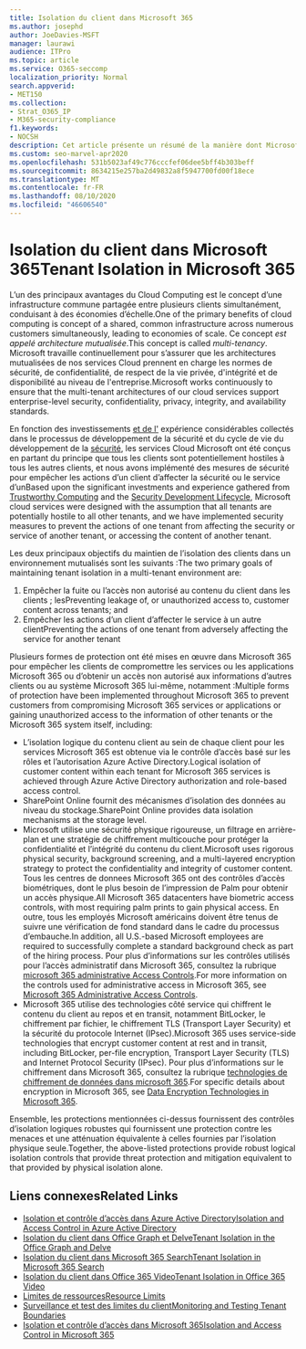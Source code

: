 ```yaml
---
title: Isolation du client dans Microsoft 365
ms.author: josephd
author: JoeDavies-MSFT
manager: laurawi
audience: ITPro
ms.topic: article
ms.service: O365-seccomp
localization_priority: Normal
search.appverid:
- MET150
ms.collection:
- Strat_O365_IP
- M365-security-compliance
f1.keywords:
- NOCSH
description: Cet article présente un résumé de la manière dont Microsoft applique l’isolation des clients dans les services Cloud tels que Microsoft 365.
ms.custom: seo-marvel-apr2020
ms.openlocfilehash: 531b5023af49c776cccfef06dee5bff4b303beff
ms.sourcegitcommit: 8634215e257ba2d49832a8f5947700fd00f18ece
ms.translationtype: MT
ms.contentlocale: fr-FR
ms.lasthandoff: 08/10/2020
ms.locfileid: "46606540"
---
```

# <a name="tenant-isolation-in-microsoft-365"></a><span data-ttu-id="92f3c-103">Isolation du client dans Microsoft 365</span><span class="sxs-lookup"><span data-stu-id="92f3c-103">Tenant Isolation in Microsoft 365</span></span>

<span data-ttu-id="92f3c-104">L’un des principaux avantages du Cloud Computing est le concept d’une infrastructure commune partagée entre plusieurs clients simultanément, conduisant à des économies d’échelle.</span><span class="sxs-lookup"><span data-stu-id="92f3c-104">One of the primary benefits of cloud computing is concept of a shared, common infrastructure across numerous customers simultaneously, leading to economies of scale.</span></span> <span data-ttu-id="92f3c-105">Ce concept *est appelé architecture mutualisée*.</span><span class="sxs-lookup"><span data-stu-id="92f3c-105">This concept is called *multi-tenancy*.</span></span> <span data-ttu-id="92f3c-106">Microsoft travaille continuellement pour s’assurer que les architectures mutualisées de nos services Cloud prennent en charge les normes de sécurité, de confidentialité, de respect de la vie privée, d'intégrité et de disponibilité au niveau de l'entreprise.</span><span class="sxs-lookup"><span data-stu-id="92f3c-106">Microsoft works continuously to ensure that the multi-tenant architectures of our cloud services support enterprise-level security, confidentiality, privacy, integrity, and availability standards.</span></span>

<span data-ttu-id="92f3c-107">En fonction des investissements [et de l'](https://www.microsoft.com/trust-center) expérience considérables collectés dans le processus de développement de la sécurité et du cycle de vie du développement de la [sécurité](https://www.microsoft.com/securityengineering/sdl/), les services Cloud Microsoft ont été conçus en partant du principe que tous les clients sont potentiellement hostiles à tous les autres clients, et nous avons implémenté des mesures de sécurité pour empêcher les actions d’un client d’affecter la sécurité ou le service d’un</span><span class="sxs-lookup"><span data-stu-id="92f3c-107">Based upon the significant investments and experience gathered from [Trustworthy Computing](https://www.microsoft.com/trust-center) and the [Security Development Lifecycle](https://www.microsoft.com/securityengineering/sdl/), Microsoft cloud services were designed with the assumption that all tenants are potentially hostile to all other tenants, and we have implemented security measures to prevent the actions of one tenant from affecting the security or service of another tenant, or accessing the content of another tenant.</span></span>

<span data-ttu-id="92f3c-108">Les deux principaux objectifs du maintien de l’isolation des clients dans un environnement mutualisés sont les suivants :</span><span class="sxs-lookup"><span data-stu-id="92f3c-108">The two primary goals of maintaining tenant isolation in a multi-tenant environment are:</span></span>

1.    <span data-ttu-id="92f3c-109">Empêcher la fuite ou l’accès non autorisé au contenu du client dans les clients ; les</span><span class="sxs-lookup"><span data-stu-id="92f3c-109">Preventing leakage of, or unauthorized access to, customer content across tenants; and</span></span>
2.    <span data-ttu-id="92f3c-110">Empêcher les actions d’un client d’affecter le service à un autre client</span><span class="sxs-lookup"><span data-stu-id="92f3c-110">Preventing the actions of one tenant from adversely affecting the service for another tenant</span></span>

<span data-ttu-id="92f3c-111">Plusieurs formes de protection ont été mises en œuvre dans Microsoft 365 pour empêcher les clients de compromettre les services ou les applications Microsoft 365 ou d’obtenir un accès non autorisé aux informations d’autres clients ou au système Microsoft 365 lui-même, notamment :</span><span class="sxs-lookup"><span data-stu-id="92f3c-111">Multiple forms of protection have been implemented throughout Microsoft 365 to prevent customers from compromising Microsoft 365 services or applications or gaining unauthorized access to the information of other tenants or the Microsoft 365 system itself, including:</span></span>

- <span data-ttu-id="92f3c-112">L’isolation logique du contenu client au sein de chaque client pour les services Microsoft 365 est obtenue via le contrôle d’accès basé sur les rôles et l’autorisation Azure Active Directory.</span><span class="sxs-lookup"><span data-stu-id="92f3c-112">Logical isolation of customer content within each tenant for Microsoft 365 services is achieved through Azure Active Directory authorization and role-based access control.</span></span>
- <span data-ttu-id="92f3c-113">SharePoint Online fournit des mécanismes d’isolation des données au niveau du stockage.</span><span class="sxs-lookup"><span data-stu-id="92f3c-113">SharePoint Online provides data isolation mechanisms at the storage level.</span></span>
- <span data-ttu-id="92f3c-114">Microsoft utilise une sécurité physique rigoureuse, un filtrage en arrière-plan et une stratégie de chiffrement multicouche pour protéger la confidentialité et l’intégrité du contenu du client.</span><span class="sxs-lookup"><span data-stu-id="92f3c-114">Microsoft uses rigorous physical security, background screening, and a multi-layered encryption strategy to protect the confidentiality and integrity of customer content.</span></span> <span data-ttu-id="92f3c-115">Tous les centres de donnees Microsoft 365 ont des contrôles d’accès biométriques, dont le plus besoin de l’impression de Palm pour obtenir un accès physique.</span><span class="sxs-lookup"><span data-stu-id="92f3c-115">All Microsoft 365 datacenters have biometric access controls, with most requiring palm prints to gain physical access.</span></span> <span data-ttu-id="92f3c-116">En outre, tous les employés Microsoft américains doivent être tenus de suivre une vérification de fond standard dans le cadre du processus d’embauche.</span><span class="sxs-lookup"><span data-stu-id="92f3c-116">In addition, all U.S.-based Microsoft employees are required to successfully complete a standard background check as part of the hiring process.</span></span> <span data-ttu-id="92f3c-117">Pour plus d’informations sur les contrôles utilisés pour l’accès administratif dans Microsoft 365, consultez la rubrique [microsoft 365 administrative Access Controls](office-365-administrative-access-controls-overview.md).</span><span class="sxs-lookup"><span data-stu-id="92f3c-117">For more information on the controls used for administrative access in Microsoft 365, see [Microsoft 365 Administrative Access Controls](office-365-administrative-access-controls-overview.md).</span></span>
- <span data-ttu-id="92f3c-118">Microsoft 365 utilise des technologies côté service qui chiffrent le contenu du client au repos et en transit, notamment BitLocker, le chiffrement par fichier, le chiffrement TLS (Transport Layer Security) et la sécurité du protocole Internet (IPsec).</span><span class="sxs-lookup"><span data-stu-id="92f3c-118">Microsoft 365 uses service-side technologies that encrypt customer content at rest and in transit, including BitLocker, per-file encryption, Transport Layer Security (TLS) and Internet Protocol Security (IPsec).</span></span> <span data-ttu-id="92f3c-119">Pour plus d’informations sur le chiffrement dans Microsoft 365, consultez la rubrique [technologies de chiffrement de données dans microsoft 365](https://docs.microsoft.com/microsoft-365/compliance/office-365-encryption-in-the-microsoft-cloud-overview).</span><span class="sxs-lookup"><span data-stu-id="92f3c-119">For specific details about encryption in Microsoft 365, see [Data Encryption Technologies in Microsoft 365](https://docs.microsoft.com/microsoft-365/compliance/office-365-encryption-in-the-microsoft-cloud-overview).</span></span>

<span data-ttu-id="92f3c-120">Ensemble, les protections mentionnées ci-dessus fournissent des contrôles d’isolation logiques robustes qui fournissent une protection contre les menaces et une atténuation équivalente à celles fournies par l’isolation physique seule.</span><span class="sxs-lookup"><span data-stu-id="92f3c-120">Together, the above-listed protections provide robust logical isolation controls that provide threat protection and mitigation equivalent to that provided by physical isolation alone.</span></span>

## <a name="related-links"></a><span data-ttu-id="92f3c-121">Liens connexes</span><span class="sxs-lookup"><span data-stu-id="92f3c-121">Related Links</span></span>

- [<span data-ttu-id="92f3c-122">Isolation et contrôle d’accès dans Azure Active Directory</span><span class="sxs-lookup"><span data-stu-id="92f3c-122">Isolation and Access Control in Azure Active Directory</span></span>](office-365-isolation-in-azure-active-directory.md)
- [<span data-ttu-id="92f3c-123">Isolation du client dans Office Graph et Delve</span><span class="sxs-lookup"><span data-stu-id="92f3c-123">Tenant Isolation in the Office Graph and Delve</span></span>](office-365-isolation-in-graph-and-delve.md)
- [<span data-ttu-id="92f3c-124">Isolation du client dans Microsoft 365 Search</span><span class="sxs-lookup"><span data-stu-id="92f3c-124">Tenant Isolation in Microsoft 365 Search</span></span>](office-365-isolation-in-office-365-search.md)
- [<span data-ttu-id="92f3c-125">Isolation du client dans Office 365 Video</span><span class="sxs-lookup"><span data-stu-id="92f3c-125">Tenant Isolation in Office 365 Video</span></span>](office-365-isolation-in-office-365-video.md)
- [<span data-ttu-id="92f3c-126">Limites de ressources</span><span class="sxs-lookup"><span data-stu-id="92f3c-126">Resource Limits</span></span>](office-365-resource-limits.md)
- [<span data-ttu-id="92f3c-127">Surveillance et test des limites du client</span><span class="sxs-lookup"><span data-stu-id="92f3c-127">Monitoring and Testing Tenant Boundaries</span></span>](office-365-monitoring-and-testing.md)
- [<span data-ttu-id="92f3c-128">Isolation et contrôle d’accès dans Microsoft 365</span><span class="sxs-lookup"><span data-stu-id="92f3c-128">Isolation and Access Control in Microsoft 365</span></span>](office-365-isolation-in-office-365.md)
